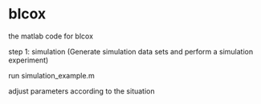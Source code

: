 # blcox
the matlab code for blcox


step 1: simulation (Generate simulation data sets and perform a simulation experiment)

run simulation_example.m


adjust parameters according to the situation
